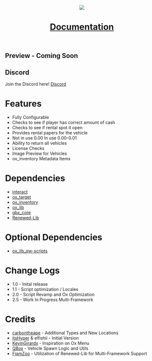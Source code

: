 <div align='center'><img src='https://media.discordapp.net/attachments/434167856993927178/1106234554940924025/Copy_of_action.png?width=810&height=349'/></div>
<div align='center'><h1><a href='https://xviperag.gitbook.io/morningstar-development/free-releases/rentals'>Documentation</a></h3></div>
<br>

## Preview - Coming Soon

## Discord

Join the Discord here! [Discord](https://discord.gg/3CXrkvQVds)

# Features
- Fully Configurable
- Checks to see if player has correct amount of cash
- Checks to see if rental spot it open
- Provides rental papers for the vehicle
- Not in use 0.00 In use 0.00-0.01
- Ability to return all vehicles 
- License Checks
- Image Preview for Vehicles
- ox_inventory Metadata Items

# Dependencies 
- [interact](https://github.com/darktrovx/interact)
- [ox_target](https://github.com/overextended/ox_target)
- [ox_inventory](https://github.com/overextended/ox_inventory/releases)
- [ox_lib](https://github.com/overextended/ox_lib/releases)
- [qbx_core](https://github.com/QBox-Project/qbx_core/releases)
- [Renewed-Lib](https://github.com/Renewed-Scripts/Renewed-Lib)

# Optional Dependencies
- [ox_lib_qw-scripts](https://github.com/qw-scripts/ox_lib/tree/qw-scripts--with-search)

# Change Logs
- 1.0 - Inital release
- 1.1 - Script optimization / Locales
- 2.0 - Script Revamp and Ox Optimization
- 2.5 - Work In Progress Multi-Framework

# Credits
- [carbontheape](https://github.com/carbontheape) - Additional Types and New Locations
- [itsHyper](https://github.com/itsHyper) & elfishii - Initial Version
- [KevinGirardx](https://github.com/KevinGirardx) - Inspiration on Ox Menu
- [QBox](https://github.com/QBox-Project) - Vehicle Spawn Logic and Utils
- [FjamZoo](https://github.com/Renewed-Scripts) - Utilization of Renewed-Lib for Multi-Framework Support